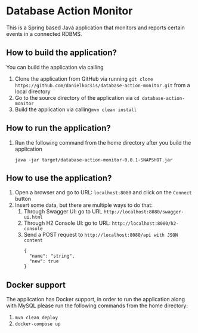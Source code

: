 # Database Action Monitor

This is a Spring based Java application that monitors and reports certain events in a connected RDBMS.

## How to build the application?

You can build the application via calling

1. Clone the application from GitHub via running `git clone https://github.com/danielkocsis/database-action-monitor.git` from a local directory
2. Go to the source directory of the application via `cd database-action-monitor`
3. Build the application via calling`mvn clean install`


## How to run the application?

1. Run the following command from the home directory after you build the application

   `java -jar target/database-action-monitor-0.0.1-SNAPSHOT.jar `

## How to use the application?

1. Open a browser and go to URL: `localhost:8080` and click on the `Connect` button
2. Insert some data, but there are multiple ways to do that:
    1.  Through Swagger UI: go to URL `http://localhost:8080/swagger-ui.html`
    2.  Through H2 Console UI: go to URL: `http://localhost:8080/h2-console`
    3.  Send a POST request to `http://localhost:8080/api with JSON content` 
        ```
        {
          "name": "string",
          "new": true
        }
        ```

## Docker support

The application has Docker support, in order to run the application along with MySQL please run the following commands from the home directory:

1. `mvn clean deploy`
2. `docker-compose up`